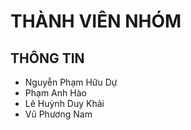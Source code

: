 # THÀNH VIÊN NHÓM

## THÔNG TIN

* Nguyễn Phạm Hữu Dự
* Phạm Anh Hào
* Lê Huỳnh Duy Khải
* Vũ Phương Nam
